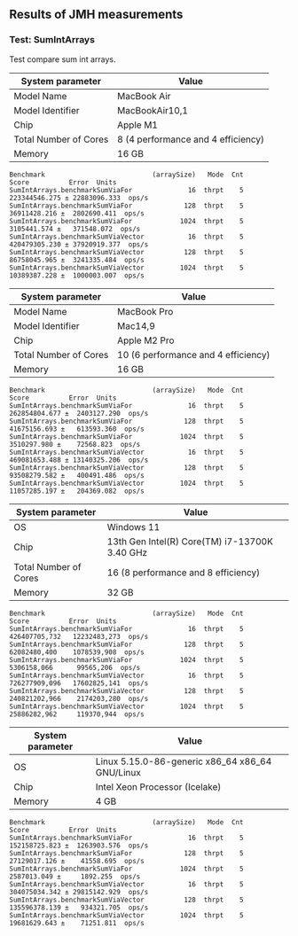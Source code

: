 ## Results of JMH measurements

### Test: SumIntArrays

Test compare sum int arrays.

| System parameter      | Value                              |
|-----------------------|------------------------------------|
| Model Name            | MacBook Air                        |
| Model Identifier      | MacBookAir10,1                     |
| Chip                  | Apple M1                           |
| Total Number of Cores | 8 (4 performance and 4 efficiency) |
| Memory                | 16 GB                              |

```text
Benchmark                           (arraySize)   Mode  Cnt          Score          Error  Units
SumIntArrays.benchmarkSumViaFor              16  thrpt    5  223344546.275 ± 22883096.333  ops/s
SumIntArrays.benchmarkSumViaFor             128  thrpt    5   36911428.216 ±  2802690.411  ops/s
SumIntArrays.benchmarkSumViaFor            1024  thrpt    5    3105441.574 ±   371548.072  ops/s
SumIntArrays.benchmarkSumViaVector           16  thrpt    5  420479305.230 ± 37920919.377  ops/s
SumIntArrays.benchmarkSumViaVector          128  thrpt    5   86758045.965 ±  3241335.484  ops/s
SumIntArrays.benchmarkSumViaVector         1024  thrpt    5   10389387.228 ±  1000003.007  ops/s
```

| System parameter      | Value                               |
|-----------------------|-------------------------------------|
| Model Name            | MacBook Pro                         |
| Model Identifier      | Mac14,9                             |
| Chip                  | Apple M2 Pro                        |
| Total Number of Cores | 10 (6 performance and 4 efficiency) |
| Memory                | 16 GB                               |

```text
Benchmark                           (arraySize)   Mode  Cnt          Score          Error  Units
SumIntArrays.benchmarkSumViaFor              16  thrpt    5  262854804.677 ±  2403127.290  ops/s
SumIntArrays.benchmarkSumViaFor             128  thrpt    5   41675156.693 ±   613593.360  ops/s
SumIntArrays.benchmarkSumViaFor            1024  thrpt    5    3510297.980 ±    72568.823  ops/s
SumIntArrays.benchmarkSumViaVector           16  thrpt    5  469081653.488 ± 13140325.206  ops/s
SumIntArrays.benchmarkSumViaVector          128  thrpt    5   93508279.582 ±   400491.486  ops/s
SumIntArrays.benchmarkSumViaVector         1024  thrpt    5   11057285.197 ±   204369.082  ops/s
```

| System parameter      | Value                                           |
|-----------------------|-------------------------------------------------|
| OS                    | Windows 11                                      |
| Chip                  | 13th Gen Intel(R) Core(TM) i7-13700K   3.40 GHz |
| Total Number of Cores | 16 (8 performance and 8 efficiency)             |
| Memory                | 32 GB                                           |

```text
Benchmark                           (arraySize)   Mode  Cnt          Score          Error  Units
SumIntArrays.benchmarkSumViaFor              16  thrpt    5  426407705,732   12232483,273  ops/s
SumIntArrays.benchmarkSumViaFor             128  thrpt    5   62082480,400    1078539,908  ops/s
SumIntArrays.benchmarkSumViaFor            1024  thrpt    5    5306158,066      99565,206  ops/s
SumIntArrays.benchmarkSumViaVector           16  thrpt    5  726277909,096   17602825,141  ops/s
SumIntArrays.benchmarkSumViaVector          128  thrpt    5  240821202,966    2174203,280  ops/s
SumIntArrays.benchmarkSumViaVector         1024  thrpt    5   25886282,962     119370,944  ops/s
```


| System parameter      | Value                                           |
|-----------------------|-------------------------------------------------|
| OS                    | Linux 5.15.0-86-generic x86_64 x86_64 GNU/Linux |
| Chip                  | Intel Xeon Processor (Icelake)                  |
| Memory                | 4 GB                                            |

```text
Benchmark                           (arraySize)   Mode  Cnt          Score          Error  Units
SumIntArrays.benchmarkSumViaFor              16  thrpt    5  152158725.823 ±  1263903.576  ops/s
SumIntArrays.benchmarkSumViaFor             128  thrpt    5   27129017.126 ±    41558.695  ops/s
SumIntArrays.benchmarkSumViaFor            1024  thrpt    5    2587013.049 ±     1892.255  ops/s
SumIntArrays.benchmarkSumViaVector           16  thrpt    5  304075034.342 ± 29815142.929  ops/s
SumIntArrays.benchmarkSumViaVector          128  thrpt    5  135596378.139 ±   934321.705  ops/s
SumIntArrays.benchmarkSumViaVector         1024  thrpt    5   19681629.643 ±    71251.811  ops/s
```
